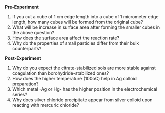 **Pre-Experiment**

1. If you cut a cube of 1 cm edge length into a cube of 1 micrometer edge length, how many cubes will be formed from the original cube?  
2. What will be increase in surface area after forming the smaller cubes in the above question?    
3. How does the surface area affect the reaction rate?    
4. Why do the properties of small particles differ from their bulk counterparts?  

**Post-Experiment**  
    
1. Why do you expect the citrate-stabilized sols are more stable against coagulation than borohydride-stabilized ones?     
2. How does the higher temperature (100oC) help in Ag colloid preparation?    
3. Which metal -Ag or Hg- has the higher position in the electrochemical series?    
4. Why does silver chloride precipitate appear from silver colloid upon reacting with mercuric chloride?  


